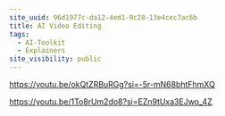 ```yaml
---
site_uuid: 96d1977c-da12-4ed1-9c28-13e4cec7ac6b
title: AI Video Editing
tags:
  - AI-Toolkit
  - Explainers
site_visibility: public
---
```


https://youtu.be/okQtZRBuRGg?si=-5r-mN68bhtFhmXQ

https://youtu.be/1To8rUm2do8?si=EZn9tUxa3EJwo_4Z